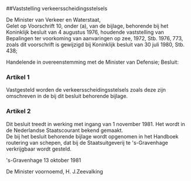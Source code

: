 <meta http-equiv='Content-Type' content='text/html; charset=utf-8' />

##Vaststelling verkeersscheidingsstelsels

De Minister van Verkeer en Waterstaat,  
Gelet op Voorschrift 10, onder (a), van de bijlage, behorende bij het Koninklijk besluit van 4 augustus 1976, houdende vaststelling van Bepalingen ter voorkoming van aanvaringen op zee, 1972, Stb. 1976, 773, zoals dit voorschrift is gewijzigd bij Koninklijk besluit van 30 juli 1980, Stb. 438;

Handelende in overeenstemming met de Minister van Defensie;
Besluit:    

### Artikel  1  

Vastgesteld worden de verkeersscheidingsstelsels zoals deze zijn omschreven in de bij dit besluit behorende bijlage.  

### Artikel  2  

Dit besluit treedt in werking met ingang van 1 november 1981. Het wordt in de Nederlandse Staatscourant bekend gemaakt.  
De bij het besluit behorende bijlage wordt opgenomen in het Handboek routering van schepen, dat bij de Staatsuitgeverij te 's-Gravenhage verkrijgbaar wordt gesteld.   

's-Gravenhage 
13 oktober 1981    

De 
Minister voornoemd, 
H. J.Zeevalking    

